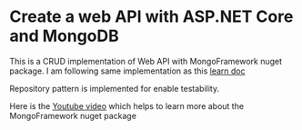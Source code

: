# Create a web API with ASP.NET Core and MongoDB

This is a CRUD implementation of Web API with MongoFramework nuget package. I am following same implementation as this [learn doc](https://learn.microsoft.com/en-us/aspnet/core/tutorials/first-mongo-app?view=aspnetcore-7.0&tabs=visual-studio-code&WT.mc_id=DT-MVP-5002040)

Repository pattern is implemented for enable testability.

Here is the [Youtube video](https://www.youtube.com/watch?v=qsFyJSCz50Q&t=1126s) which helps to learn more about the MongoFramework nuget package